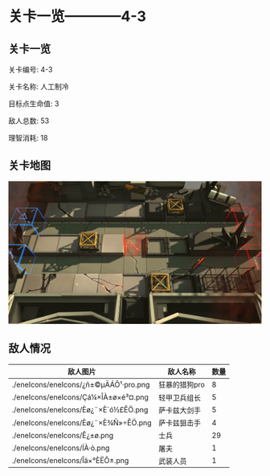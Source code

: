 # 关卡一览————4-3


## 关卡一览

关卡编号: 4-3

关卡名称: 人工制冷

目标点生命值: 3

敌人总数: 53

理智消耗: 18


## 关卡地图
![4-3](./oprMap/4-3.png)

## 敌人情况

| 敌人图片 | 敌人名称 | 数量  |
|---------|-----|-----|
| ./eneIcons/eneIcons/¿ñ±©µÄÁÔ¹·pro.png| 狂暴的猎狗pro  |   8  |
| ./eneIcons/eneIcons/Çá¼×ÎÀ±ø×é³¤.png| 轻甲卫兵组长  |   5  |
| ./eneIcons/eneIcons/Èø¿¨×È´ó½£ÊÖ.png| 萨卡兹大剑手  |   5  |
| ./eneIcons/eneIcons/Èø¿¨×È¾Ñ»÷ÊÖ.png| 萨卡兹狙击手  |   4  |
| ./eneIcons/eneIcons/Ê¿±ø.png| 士兵  |   29  |
| ./eneIcons/eneIcons/ÍÀ·ò.png| 屠夫  |   1  |
| ./eneIcons/eneIcons/Îä×°ÈËÔ±.png| 武装人员  |   1  |
